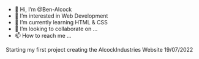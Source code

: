- 👋 Hi, I’m @Ben-Alcock
- 👀 I’m interested in Web Development
- 🌱 I’m currently learning HTML & CSS
- 💞️ I’m looking to collaborate on ...
- 📫 How to reach me ...

Starting my first project creating the AlcockIndustries Website 19/07/2022

<!---
Ben-Alcock/Ben-Alcock is a ✨ special ✨ repository because its `README.md` (this file) appears on your GitHub profile.
You can click the Preview link to take a look at your changes.
--->
